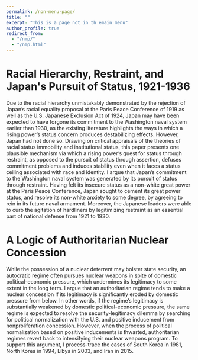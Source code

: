 ```yaml
---
permalink: /non-menu-page/
title: ""
excerpt: "This is a page not in th emain menu"
author_profile: true
redirect_from: 
  - "/nmp/"
  - "/nmp.html"
---
```


Racial Hierarchy, Restraint, and Japan's Pursuit of Status, 1921-1936
======

Due to the racial hierarchy unmistakably demonstrated by the rejection of Japan’s racial equality proposal at the Paris Peace Conference of 1919 as well as the U.S. Japanese Exclusion Act of 1924, Japan may have been expected to have forgone its commitment to the Washington naval system earlier than 1930, as the existing literature highlights the ways in which a rising power’s status concern produces destabilizing effects. However, Japan had not done so. Drawing on critical appraisals of the theories of racial status immobility and institutional status, this paper presents one plausible mechanism via which a rising power’s quest for status through restraint, as opposed to the pursuit of status through assertion, defuses commitment problems and induces stability even when it faces a status ceiling associated with race and identity. I argue that Japan’s commitment to the Washington naval system was generated by its pursuit of status through restraint. Having felt its insecure status as a non-white great power at the Paris Peace Conference, Japan sought to cement its great power status, and resolve its non-white anxiety to some degree, by agreeing to rein in its future naval armament. Moreover, the Japanese leaders were able to curb the agitation of hardliners by legitimizing restraint as an essential part of national defense from 1921 to 1930.

A Logic of Authoritarian Nuclear Concession
======

While the possession of a nuclear deterrent may bolster state security, an autocratic regime often pursues nuclear weapons in spite of domestic political-economic pressure, which undermines its legitimacy to some extent in the long term. I argue that an authoritarian regime tends to make a nuclear concession if its legitimacy is significantly eroded by domestic pressure from below. In other words, if the regime’s legitimacy is substantially weakened by domestic political-economic pressure, the same regime is expected to resolve the security-legitimacy dilemma by searching for political normalization with the U.S. and positive inducement from nonproliferation concession. However, when the process of political normalization based on positive inducements is thwarted, authoritarian regimes revert back to intensifying their nuclear weapons program. To support this argument, I process-trace the cases of South Korea in 1981, North Korea in 1994, Libya in 2003, and Iran in 2015.



